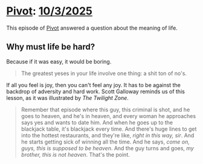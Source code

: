 # [Pivot](https://podcastindex.org/podcast/174725): [10/3/2025](https://writecomments.com/transcripts/?md5=78aad7395d1b76a20f6a48bfd344b0f1)

This episode of [Pivot](../../../2025/10/14/pivot.md) answered a question about the meaning of life.

## Why must life be hard?

Because if it was easy, it would be boring.

> The greatest yeses in your life involve one thing: a shit ton of no's.

If all you feel is joy, then you can't feel any joy. It has to be against the backdrop of adversity and hard work. Scott Galloway reminds us of this lesson, as it was illustrated by _The Twilight Zone_.

> Remember that episode where this guy, this criminal is shot, and he goes to heaven, and he's in heaven, and every woman he approaches says yes and wants to date him. And when he goes up to the blackjack table, it's blackjack every time. And there's huge lines to get into the hottest restaurants, and they're like, _right in this way, sir_. And he starts getting sick of winning all the time. And he says, _come on, guys, this is supposed to be heaven_. And the guy turns and goes, _my brother, this is not heaven_. That's the point.
